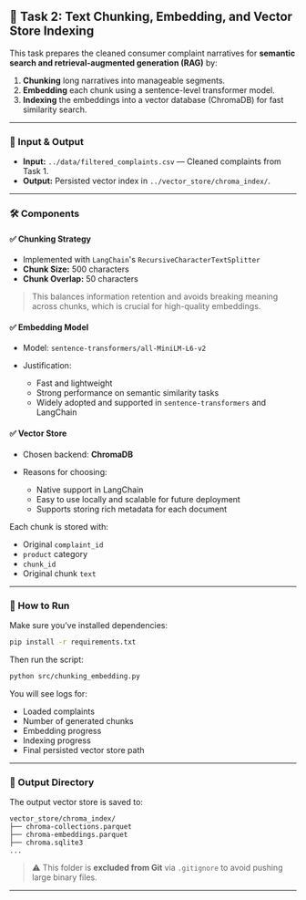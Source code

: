 
## 🧠 Task 2: Text Chunking, Embedding, and Vector Store Indexing

This task prepares the cleaned consumer complaint narratives for **semantic search and retrieval-augmented generation (RAG)** by:

1. **Chunking** long narratives into manageable segments.
2. **Embedding** each chunk using a sentence-level transformer model.
3. **Indexing** the embeddings into a vector database (ChromaDB) for fast similarity search.

---

### 📂 Input & Output

* **Input:** `../data/filtered_complaints.csv` — Cleaned complaints from Task 1.
* **Output:** Persisted vector index in `../vector_store/chroma_index/`.

---

### 🛠️ Components

#### ✅ Chunking Strategy

* Implemented with `LangChain`'s `RecursiveCharacterTextSplitter`
* **Chunk Size:** 500 characters
* **Chunk Overlap:** 50 characters

> This balances information retention and avoids breaking meaning across chunks, which is crucial for high-quality embeddings.

#### ✅ Embedding Model

* Model: `sentence-transformers/all-MiniLM-L6-v2`
* Justification:

  * Fast and lightweight
  * Strong performance on semantic similarity tasks
  * Widely adopted and supported in `sentence-transformers` and LangChain

#### ✅ Vector Store

* Chosen backend: **ChromaDB**
* Reasons for choosing:

  * Native support in LangChain
  * Easy to use locally and scalable for future deployment
  * Supports storing rich metadata for each document

Each chunk is stored with:

* Original `complaint_id`
* `product` category
* `chunk_id`
* Original chunk `text`

---

### 🚀 How to Run

Make sure you’ve installed dependencies:

```bash
pip install -r requirements.txt
```

Then run the script:

```bash
python src/chunking_embedding.py
```

You will see logs for:

* Loaded complaints
* Number of generated chunks
* Embedding progress
* Indexing progress
* Final persisted vector store path

---

### 📁 Output Directory

The output vector store is saved to:

```
vector_store/chroma_index/
├── chroma-collections.parquet
├── chroma-embeddings.parquet
├── chroma.sqlite3
...
```

> ⚠️ This folder is **excluded from Git** via `.gitignore` to avoid pushing large binary files.

---

